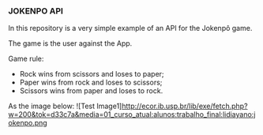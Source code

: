 ### JOKENPO API

In this repository is a very simple example of an API for the Jokenpô game.

The game is the user against the App.

Game rule:
* Rock wins from scissors and loses to paper;
* Paper wins from rock and loses to scissors;
* Scissors wins from paper and loses to rock.

As the image below:
![Test Image1]http://ecor.ib.usp.br/lib/exe/fetch.php?w=200&tok=d33c7a&media=01_curso_atual:alunos:trabalho_final:lidiayano:jokenpo.png
